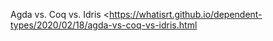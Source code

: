 Agda vs. Coq vs. Idris
<https://whatisrt.github.io/dependent-types/2020/02/18/agda-vs-coq-vs-idris.html
